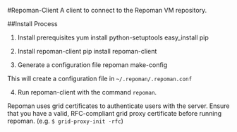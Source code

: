 #Repoman-Client
A client to connect to the Repoman VM repository.

##Install Process
1.  Install prerequisites
        yum install python-setuptools
        easy_install pip

2.  Install repoman-client
        pip install repoman-client

3.  Generate a configuration file
        repoman make-config

This will create a configuration file in `~/.repoman/.repoman.conf`

4.    Run repoman-client with the command `repoman`.

Repoman uses grid certificates to authenticate users with the server.
Ensure that you have a valid, RFC-compliant grid proxy certificate before running repoman.
(e.g. `$ grid-proxy-init -rfc`)

